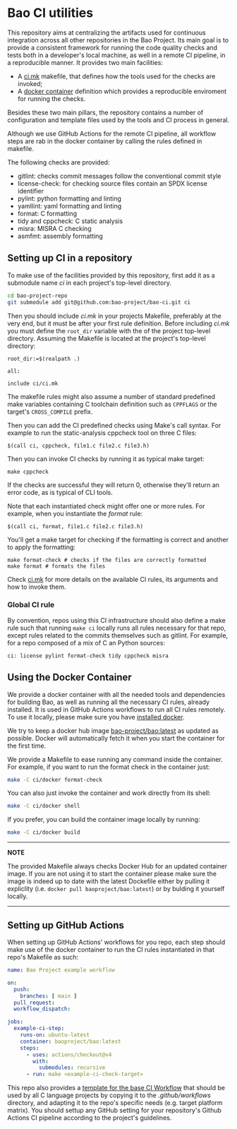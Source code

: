 # Bao CI utilities

This repository aims at centralizing the artifacts used for continuous
integration across all other repositories in the Bao Project. Its main goal is
to provide a consistent framework for running the code quality checks and tests
both in a developer's local machine, as well in a remote CI pipeline, in a
reproducible manner. It provides two main facilities:

- A [ci.mk](ci.mk) makefile, that defines how the tools used for the checks are
  invoked;
- A [docker container](docker/Dockerfile) definition which provides a
reproducible enviroment for running the checks.

Besides these two main pillars, the repository contains a number of configuration
and template files used by the tools and CI process in general.

Although we use GitHub Actions for the remote CI pipeline, all workflow steps
are rab in the docker container by calling the rules defined in makefile.

The following checks are provided:

- gitlint: checks commit messages follow the conventional commit style
- license-check: for checking source files contain an SPDX license identifier 
- pylint: python formatting and linting
- yamllint: yaml formatting and linting
- format: C formatting
- tidy and cppcheck: C static analysis
- misra: MISRA C checking
- asmfmt: assembly formatting

## Setting up CI in a repository

To make use of the facilities provided by this repository, first add it as a
submodule name *ci* in each project's top-level directory.

```bash
cd bao-project-repo
git submodule add git@github.com:bao-project/bao-ci.git ci
```

Then you should include *ci.mk* in your projects Makefile, preferably at the
very end, but it must be after your first rule definition. Before including
*ci.mk* you must define the `root_dir` variable with the of the project
top-level directory. Assuming the Makefile is located at the project's top-level
directory:

```make
root_dir:=$(realpath .)

all:

include ci/ci.mk
```

The makefile rules might also assume a number of standard predefined make
variables containing C toolchain definition such as `CPPFLAGS` or the target's
`CROSS_COMPILE` prefix.

Then you can add the CI predefined checks using Make's call syntax. For example
to run the static-analysis cppcheck tool on three C files:

```
$(call ci, cppcheck, file1.c file2.c file3.h)
```

Then you can invoke CI checks by running it as typical make target:

```
make cppcheck
```

If the checks are successful they will return 0, otherwise they'll return an
error code, as is typical of CLI tools.

Note that each instantiated check might offer one or more rules. For example,
when you instantiate the *format* rule:

```
$(call ci, format, file1.c file2.c file3.h)
```

You'll get a make target for checking if the formatting is correct and another
to apply the formatting:

```
make format-check # checks if the files are correctly formatted
make format # formats the files
```

Check [ci.mk](ci.mk) for more details on the available CI rules, its arguments
and how to invoke them.

### Global CI rule

By convention, repos using this CI infrastructure should also define a make
rule such that running `make ci` locally runs all rules necessary for that
repo, except rules related to the commits themselves such as gitlint.
For example, for a repo composed of a mix of C an Python sources:

```
ci: license pylint format-check tidy cppcheck misra
```

## Using the Docker Container

We provide a docker container with all the needed tools and dependencies for
building Bao, as well as running all the necessary CI rules, already installed.
It is used in GitHub Actions workflows to run all CI rules remotely. To use it
locally, please make sure you have [installed
docker](https://docs.docker.com/engine/install/).

We try to keep a docker hub image
[bao-project/bao:latest](https://hub.docker.com/repository/docker/baoproject/bao)
as updated as possible. Docker will automatically fetch it when you start the
container for the first time.

We provide a Makefile to ease running any command inside the container. For
example, if you want to run the format check in the container just:

```bash
make -C ci/docker format-check
```

You can also just invoke the container and work directly from its shell:

```bash
make -C ci/docker shell
```

If you prefer, you can build the container image locally by running:

```bash
make -C ci/docker build
```

---

**NOTE**

The provided Makefile always checks Docker Hub for an updated container
image. If you are not using it to start the container please make sure the
image is indeed up to date with the latest Dockefile either by pulling it
expliclity (i.e. `docker pull baoproject/bao:latest`) or by bulding it yourself
locally.

---

## Setting up GitHub Actions

When setting up GitHub Actions' workflows for you repo, each step should make
use of the docker container to run the CI rules instantiated in that repo's
Makefile as such:

```yaml
name: Bao Project example workflow

on:
  push:
    branches: [ main ]
  pull_request:
  workflow_dispatch:

jobs:
  example-ci-step:
    runs-on: ubuntu-latest
    container: baoproject/bao:latest
    steps:
      - uses: actions/checkout@v4
        with:
          submodules: recursive
      - run: make <example-ci-check-target>
```

This repo also provides a [template for the base CI
Workflow](.github/workflows/templates/base.yml) that should be used by all C
language projects by copying it to the *.github/workflows* directory, and
adapting it to the repo's specific needs (e.g. target platform matrix). You
should settup any GitHub setting for your repository's Github Actions CI
pipeline according to the project's guidelines.
